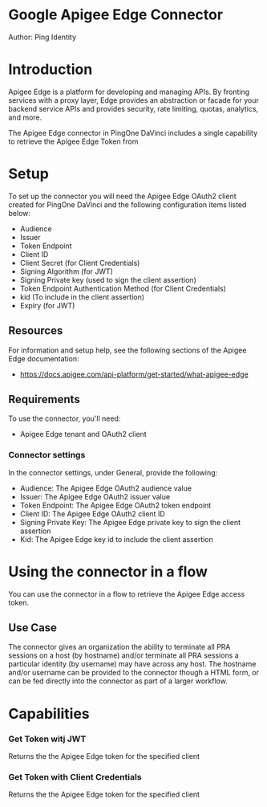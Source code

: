 
# Google Apigee Edge Connector


Author: Ping Identity


# Introduction

Apigee Edge is a platform for developing and managing APIs. By fronting services with a proxy layer, Edge provides an abstraction or facade for your backend service APIs and provides security, rate limiting, quotas, analytics, and more.

The Apigee Edge connector in PingOne DaVinci includes a single capability to retrieve the Apigee Edge Token from 

# Setup
To set up the connector you will need the Apigee Edge OAuth2 client created for PingOne DaVinci and the following configuration items listed below:

* Audience
* Issuer
* Token Endpoint
* Client ID
* Client Secret (for Client Credentials)
* Signing Algorithm (for JWT)
* Signing Private key (used to sign the client assertion)
* Token Endpoint Authentication Method (for Client Credentials)
* kid (To include in the client assertion)
* Expiry (for JWT)


## Resources

For information and setup help, see the following sections of the Apigee Edge documentation:

- https://docs.apigee.com/api-platform/get-started/what-apigee-edge


## Requirements

To use the connector, you'll need:

* Apigee Edge tenant and OAuth2 client 


### Connector settings

In the connector settings, under General, provide the following:

* Audience: The Apigee Edge OAuth2 audience value
* Issuer: The Apigee Edge OAuth2 issuer value
* Token Endpoint: The Apigee Edge OAuth2 token endpoint
* Client ID: The Apigee Edge OAuth2 client ID
* Signing Private Key: The Apigee Edge private key to sign the client assertion
* Kid: The Apigee Edge key id to include the client assertion

# Using the connector in a flow

You can use the connector in a flow to retrieve the Apigee Edge access token. 

## Use Case

The connector gives an organization the ability to terminate all PRA sessions on a host (by hostname) and/or terminate all PRA sessions a particular identity (by username) may have across any host.   The hostname and/or username can be provided to the connector though a HTML form, or can be fed directly into the connector as part of a larger workflow. 


# Capabilities

### Get Token witj JWT


Returns the the Apigee Edge token for the specified client

### Get Token with Client Credentials


Returns the the Apigee Edge token for the specified client


